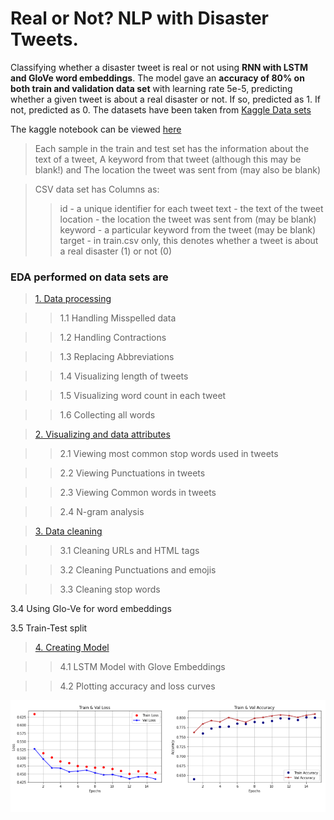 # Real or Not? NLP with Disaster Tweets.
Classifying whether a disaster tweet is real or not using **RNN with LSTM and GloVe word embeddings**.
The model gave an **accuracy of 80% on both train and validation data set** with learning rate 5e-5, predicting whether a given tweet is about a real disaster or not. If so, predicted as 1. If not, predicted as 0. The datasets have been taken from <a href=https://www.kaggle.com/c/nlp-getting-started/data>Kaggle Data sets</a>


The kaggle notebook can be viewed <a href='https://www.kaggle.com/naureenmohammad/nlp-on-disaster-tweet-final'>here </a>


> Each sample in the train and test set has the information about the text of a tweet, A keyword from that tweet (although this may be blank!) and The location the tweet was sent from (may also be blank)

> CSV data set has Columns as:
>
>> id - a unique identifier for each tweet
>> text - the text of the tweet
>> location - the location the tweet was sent from (may be blank)
>> keyword - a particular keyword from the tweet (may be blank)
>> target - in train.csv only, this denotes whether a tweet is about a real disaster (1) or not (0)


### EDA performed on data sets are 

> <a href='https://github.com/naureen20/Real-or-Not-NLP-with-Disaster-Tweets/blob/master/nlp-on-disaster-tweet.ipynb'>1. Data processing </a>

  >> 1.1 Handling Misspelled data
  
  >> 1.2 Handling Contractions
  
  >> 1.3 Replacing Abbreviations
  
  >> 1.4 Visualizing length of tweets
  
  >> 1.5 Visualizing word count in each tweet
  
  >> 1.6 Collecting all words
  
  
> <a href='https://github.com/naureen20/Real-or-Not-NLP-with-Disaster-Tweets/blob/master/nlp-on-disaster-tweet.ipynb'>2. Visualizing and data attributes  </a>

  >> 2.1 Viewing most common stop words used in tweets
  
  >> 2.2 Viewing Punctuations in tweets
  
  >> 2.3 Viewing Common words in tweets
  
  >> 2.4 N-gram analysis
  
  
>  <a href='https://github.com/naureen20/Real-or-Not-NLP-with-Disaster-Tweets/blob/master/nlp-on-disaster-tweet.ipynb'>3. Data cleaning </a>

  >> 3.1 Cleaning URLs and HTML tags
  
  >> 3.2 Cleaning Punctuations and emojis
  
  >> 3.3 Cleaning stop words
  
  3.4 Using Glo-Ve for word embeddings
  
  3.5 Train-Test split
  
  
><a href='https://github.com/naureen20/Real-or-Not-NLP-with-Disaster-Tweets/blob/master/nlp-on-disaster-tweet.ipynb'> 4. Creating Model</a>

  >> 4.1 LSTM Model with Glove Embeddings
  
  >> 4.2 Plotting accuracy and loss curves
  
  <img src="https://github.com/naureen20/Real-or-Not-NLP-with-Disaster-Tweets/blob/master/loss_acc_plot.png">
  
